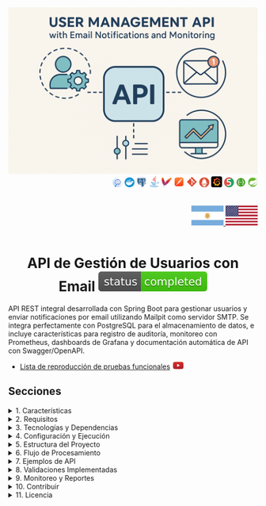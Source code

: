 <div align="center">
  <img src="../img/email-project.png" alt="Servicio de API de Email">
</div>

<div align="right">
    <img width="20" height="20" src="../icons/backend/java/png/log-four-j.png" />
    <img width="20" height="20" src="../icons/devops/png/docker.png" />
    <img width="20" height="20" src="../icons/database/png/postgres.png" />
    <img width="24" height="24" src="../icons/backend/java/png/java.png" />
    <img width="20" height="20" src="../icons/devops/png/maven.png" />
    <img width="22" height="22" src="../icons/devops/png/postman.png" />
    <img width="22" height="22" src="../icons/devops/png/git.png" />
    <img width="20" height="20" src="../icons/devops/png/prometheus.png" />
    <img width="22" height="22" src="../icons/devops/png/grafana.png" />   
    <img width="20" height="20" src="../icons/backend/java/png/junit.png" />
    <img width="20" height="20" src="../icons/devops/png/swagger.png" />
    <img width="20" height="20" src="../icons/backend/java/png/spring-boot.png" />
</div>

<br>

<br>

<div align="right">
  <a href="./README.es.md" target="_blank">
    <img src="../img/arg-flag.jpg" width="65" height="40" alt="Español" />
  </a>
  <a href="../../../../../README.md" target="_blank">
    <img src="../img/eeuu-flag.jpg" width="65" height="40" alt="English" />
  </a>
</div>

<br>

<div align="center">

# API de Gestión de Usuarios con Email ![(status-completed)](../icons/badges/status-completed.svg)

</div>


API REST integral desarrollada con Spring Boot para gestionar usuarios y enviar notificaciones por email utilizando Mailpit como servidor SMTP. Se integra perfectamente con PostgreSQL para el almacenamiento de datos, e incluye características para registro de auditoría, monitoreo con Prometheus, dashboards de Grafana y documentación automática de API con Swagger/OpenAPI.

* [Lista de reproducción de pruebas funcionales](https://www.youtube.com/playlist?list=PLCl11UFjHurDSHfBJ-uQp55RG-xhL162C) <a href="https://www.youtube.com/playlist?list=PLCl11UFjHurDSHfBJ-uQp55RG-xhL162C" target="_blank"> <img src="../icons/social-networks/yt.png" width="25" /></a>


## Secciones

<details>
<summary>1. Características</summary>

<br>

* Gestión de Usuarios: Operaciones CRUD completas para la gestión de usuarios
* Notificaciones por Email: Envío automático de emails para eventos de usuarios
* Registro de Auditoría: Seguimiento integral de todas las acciones del sistema
* Monitoreo: Métricas en tiempo real y verificaciones de salud
* Documentación de API: Interfaz Swagger interactiva para exploración de API
* Containerización: Despliegue fácil con Docker
* Integración de Base de Datos: Integración robusta con PostgreSQL
* Visualización de Métricas: Dashboards de Grafana para monitoreo del sistema

</details>


<details>
<summary>2. Requisitos</summary>

<br>

* Java 17 o superior
* Docker y Docker Compose
* Maven para construir el proyecto
* PostgreSQL (si se ejecuta sin Docker)
* Mailpit (si se ejecuta sin Docker)

</details>

<details>
<summary>3. Tecnologías y Dependencias</summary>

<br>

* Spring Boot: Framework principal para construir aplicaciones Java
* Spring Boot Starter Web: Para crear aplicaciones web RESTful
* Spring Boot Starter Mail: Para manejar emails
* Spring Boot Starter Data JPA: Para operaciones de base de datos
* Spring Boot Starter Actuator: Para monitoreo y métricas
* PostgreSQL: Base de datos para persistencia de datos
* Mailpit: Servidor SMTP para pruebas locales de email
* Docker & Docker Compose: Para containerización y orquestación
* Prometheus: Para recolección de métricas
* Grafana: Para visualización de métricas
* Swagger/OpenAPI: Para documentación de API
* Lombok: Para reducir código repetitivo
* JUnit: Para pruebas unitarias

</details>

<details>
<summary>4. Configuración y Ejecución</summary>

<br>

#### [Watch Functional test playlist](https://www.youtube.com/playlist?list=PLCl11UFjHurDSHfBJ-uQp55RG-xhL162C)

  <a href="https://www.youtube.com/playlist?list=PLCl11UFjHurDSHfBJ-uQp55RG-xhL162C">
    <img src="../img/email-project_yt.png" />
  </a> 

<br>

### Clonar Repositorio
```git
git clone https://github.com/andresWeitzel/email-api-service-MailPit
cd email-api-service-MailPit
```

### Configuración de Docker Compose para Desarrollo

* Antes de construir y ejecutar los contenedores, asegúrate de tener Docker ejecutándose (para Windows, usa [Docker Desktop](https://www.docker.com/products/docker-desktop/))
* Una vez instalado, asegúrate de que Docker esté ejecutándose
```git
docker --version
```
`Importante`: Verifica que ningún otro servicio (ej:postgres) esté ejecutándose como daemon en el sistema, de lo contrario ocurrirá un problema de conexión en el puerto.

* Una vez que Docker esté ejecutándose, puedes construir y desplegar los contenedores con docker compose (Este comando solo se necesita una vez para construir).
* Se creará el contenedor para Mailpit y Postgres. 
```git
docker-compose up --build
```

* Después de crear los contenedores con Docker Compose, cada vez que vamos a iniciar los contenedores usaremos el siguiente comando, de lo contrario lo ejecutaremos desde Docker Desktop. Inicia el entorno en modo desarrollo. Cada vez que quieras ejecutar la aplicación en desarrollo, no necesitarás compilar el jar. Simplemente ejecuta el siguiente comando:
```git
docker-compose up
```
* Otra opción es lanzar los contenedores desde Docker Desktop.
* Ejecuta la aplicación
```git
mvn spring-boot:run
```

</details>

<details>
<summary>5. Estructura del Proyecto</summary>

<br>

```
email-api-service-MailPit/
├── src/
│   ├── main/
│   │   ├── java/com/microservice/
│   │   │   ├── config/           # Clases de configuración
│   │   │   ├── controller/       # Controladores REST
│   │   │   ├── dto/             # Objetos de Transferencia de Datos
│   │   │   ├── exception/       # Manejadores de excepciones
│   │   │   ├── model/           # Modelos de entidades
│   │   │   ├── repository/      # Capa de acceso a datos
│   │   │   ├── service/         # Lógica de negocio
│   │   │   └── EmailApiMailpitApplication.java
│   │   └── resources/
│   │       ├── application.yml  # Configuración de la aplicación
│   │       └── static/          # Recursos estáticos
│   └── test/                    # Clases de prueba
├── docker-compose.yml           # Orquestación de Docker
├── Dockerfile                   # Contenedor de la aplicación
├── pom.xml                      # Dependencias de Maven
└── README.md                    # Documentación del proyecto
```

### Componentes Principales

* **Controllers**: Manejan solicitudes y respuestas HTTP
* **Services**: Implementan la lógica de negocio
* **Repositories**: Capa de acceso a datos
* **DTOs**: Objetos de transferencia de datos para comunicación de API
* **Models**: Entidades JPA para mapeo de base de datos
* **Config**: Clases de configuración de la aplicación
* **Exceptions**: Manejo personalizado de excepciones

</details>

<details>
<summary>6. Flujo de Procesamiento</summary>

<br>

1. **Gestión de Usuarios**: 
   * Operaciones de crear, leer, actualizar y eliminar usuarios
   * Notificaciones por email enviadas automáticamente para eventos de usuarios
   * Registro de auditoría para todas las acciones relacionadas con usuarios

2. **Procesamiento de Email**:
   * Integración del servicio de email con el servidor SMTP de Mailpit
   * Generación de emails basada en plantillas
   * Seguimiento del estado de entrega de emails

3. **Registro de Auditoría**:
   * Seguimiento integral de todas las acciones del sistema
   * Capacidades de filtrado por entidad, acción, nombre de usuario y detalles
   * Retención de datos históricos

4. **Monitoreo y Observabilidad**:
   * Verificaciones de salud en tiempo real a través de Spring Boot Actuator
   * Recolección de métricas con Prometheus
   * Visualización de dashboard con Grafana

</details>

<details>
<summary>7. Ejemplos de API</summary>

<br>

#### [Watch Functional test playlist](https://www.youtube.com/playlist?list=PLCl11UFjHurDSHfBJ-uQp55RG-xhL162C)

  <a href="https://www.youtube.com/playlist?list=PLCl11UFjHurDSHfBJ-uQp55RG-xhL162C">
    <img src="../img/email-project_yt.png" />
  </a> 

<br>

### Ejemplos de Gestión de Usuarios

#### Crear Usuario
```bash
curl -X POST http://localhost:8080/api/v1/users \
  -H "Content-Type: application/json" \
  -d '{
    "name": "Juan Pérez",
    "email": "juan.perez@ejemplo.com"
  }'
```

**Campos Requeridos:**
- `name`: String (obligatorio) - El nombre del usuario
- `email`: String (obligatorio) - Formato de email válido

**Ejemplos de Respuesta:**

**Respuesta Exitosa (200):**
```json
{
  "id": 1,
  "name": "Juan Pérez",
  "email": "juan.perez@ejemplo.com"
}
```

**Respuestas de Error:**

**Error de Validación (400):**
```json
{
  "errors": {
    "name": "El nombre es obligatorio"
  },
  "timestamp": "2025-07-14T17:21:59.3410006",
  "status": 400
}
```

**Formato de Email Inválido (400):**
```json
{
  "errors": {
    "email": "El email es inválido"
  },
  "timestamp": "2025-07-14T17:21:59.3410006",
  "status": 400
}
```

**Error de Email Duplicado (400):**
```json
{
  "errors": "El email ya está en uso: El email juan.perez@ejemplotest.com ya existe.",
  "timestamp": "2025-07-14T17:30:37.1875171",
  "status": 400
}
```

**📧 Email de Mailpit (después de la creación exitosa):**
```
From: noreply@email-api-service.com
To: juan.perez@ejemplo.com
Subject: Notificación de Registro de Cuenta

Hola Juan Pérez,

¡Gracias por registrarte con nosotros!
```

<br>

#### Obtener Todos los Usuarios
```bash
curl -X GET http://localhost:8080/api/v1/users
```

**Ejemplos de Respuesta:**

**Respuesta Exitosa (200):**
```json
{
  "content": [
    {
      "id": 1,
      "name": "Juan Pérez",
      "email": "juan.perez@ejemplo.com"
    },
    {
      "id": 2,
      "name": "María García",
      "email": "maria.garcia@ejemplo.com"
    }
  ],
  "pageable": {
    "sort": {
      "empty": false,
      "sorted": true,
      "unsorted": false
    },
    "offset": 0,
    "pageNumber": 0,
    "pageSize": 30,
    "paged": true,
    "unpaged": false
  },
  "totalElements": 2,
  "totalPages": 1,
  "last": true,
  "size": 30,
  "number": 0,
  "sort": {
    "empty": false,
    "sorted": true,
    "unsorted": false
  },
  "numberOfElements": 2,
  "first": true,
  "empty": false
}
```

<br>

#### Actualizar Usuario
```bash
curl -X PUT http://localhost:8080/api/v1/users/1 \
  -H "Content-Type: application/json" \
  -d '{
    "name": "Juan Pérez Actualizado",
    "email": "juan.actualizado@ejemplo.com"
  }'
```

**Ejemplos de Respuesta:**

**Respuesta Exitosa (200):**
```json
{
  "id": 1,
  "name": "Juan Pérez Actualizado",
  "email": "juan.actualizado@ejemplo.com"
}
```

**Respuestas de Error:**

**Usuario No Encontrado (404):**
```json
{
  "errors": "Usuario no encontrado con id: 999",
  "timestamp": "2025-07-14T17:45:12.9876543",
  "status": 404
}
```

**Error de Validación (400):**
```json
{
  "errors": {
    "email": "El email es inválido"
  },
  "timestamp": "2025-07-14T17:45:12.9876543",
  "status": 400
}
```

**📧 Email de Mailpit (después de la actualización exitosa):**
```
From: noreply@email-api-service.com
To: juan.actualizado@ejemplo.com
Subject: Notificación de Actualización de Cuenta

Hola Juan Pérez Actualizado,

Tu cuenta ha sido actualizada exitosamente.
```

<br>

#### Eliminar Usuario
```bash
curl -X DELETE http://localhost:8080/api/v1/users/1
```

**Ejemplos de Respuesta:**

**Respuesta Exitosa (200):**
```json
{
  "id": 1,
  "name": "Juan Pérez",
  "email": "juan.perez@ejemplo.com"
}
```

**Respuesta de Error:**

**Usuario No Encontrado (404):**
```json
{
  "errors": "Usuario no encontrado con id: 999",
  "timestamp": "2025-07-14T17:50:25.1234567",
  "status": 404
}
```

**📧 Email de Mailpit (después de la eliminación exitosa):**
```
From: noreply@email-api-service.com
To: juan.perez@ejemplo.com
Subject: Notificación de Eliminación de Cuenta

Hola Juan Pérez,

Tu cuenta ha sido eliminada exitosamente.
```

<br>

#### Obtener Usuario por ID
```bash
curl -X GET http://localhost:8080/api/v1/users/1
```

**Ejemplos de Respuesta:**

**Respuesta Exitosa (200):**
```json
{
  "id": 1,
  "name": "Juan Pérez",
  "email": "juan.perez@ejemplo.com",
  "createdAt": "2025-07-14T17:30:37.1875171",
  "updatedAt": "2025-07-14T17:30:37.1875171"
}
```

**Respuesta de Error:**

**Usuario No Encontrado (404):**
```json
{
  "errors": "Usuario no encontrado con id: 999",
  "timestamp": "2025-07-14T17:50:25.1234567",
  "status": 404
}
```

<br>

### Ejemplos de Registro de Auditoría

#### Crear Registro de Auditoría
```bash
curl -X POST http://localhost:8080/api/v1/audit-log \
  -H "Content-Type: application/json" \
  -d '{
    "entity": "Usuario",
    "action": "CREAR",
    "username": "usuario_admin",
    "details": "Creada nueva cuenta de usuario con email juan.perez@ejemplo.com"
  }'
```

**Campos del Registro de Auditoría:**
- `entity`: String - La entidad siendo auditada (ej: "Usuario")
- `action`: String - La acción realizada (ej: "CREAR", "ACTUALIZAR", "ELIMINAR")
- `username`: String - El nombre de usuario de la persona realizando la acción
- `details`: String - Descripción detallada de la acción
- `timestamp`: LocalDateTime (opcional) - Cuándo ocurrió la acción

**Ejemplos de Respuesta:**

**Respuesta Exitosa (200):**
```json
{
  "message": "Registro de auditoría creado exitosamente"
}
```

<br>

#### Actualizar Registro de Auditoría
```bash
curl -X PUT http://localhost:8080/api/v1/audit-log/1 \
  -H "Content-Type: application/json" \
  -d '{
    "entity": "Usuario",
    "action": "ACTUALIZAR",
    "username": "usuario_admin",
    "details": "Información de cuenta de usuario actualizada"
  }'
```

**Ejemplos de Respuesta:**

**Respuesta Exitosa (200):**
```json
{
  "id": 1,
  "entity": "Usuario",
  "action": "ACTUALIZAR",
  "username": "usuario_admin",
  "details": "Información de cuenta de usuario actualizada",
  "timestamp": "2025-07-14T17:55:42.6543210"
}
```

**Respuesta de Error:**

**Registro de Auditoría No Encontrado (404):**
```json
{
  "errors": "Registro de auditoría no encontrado con id: 999",
  "timestamp": "2025-07-14T17:55:42.6543210",
  "status": 404
}
```

<br>

#### Filtrar Registros de Auditoría
```bash
# Filtrar por entidad
curl -X GET "http://localhost:8080/api/v1/audit-log/entity?entity=Usuario"

# Filtrar por acción
curl -X GET "http://localhost:8080/api/v1/audit-log/action?action=CREAR"

# Filtrar por nombre de usuario
curl -X GET "http://localhost:8080/api/v1/audit-log/username?username=usuario_admin"

# Filtrar por detalles
curl -X GET "http://localhost:8080/api/v1/audit-log/details?details=Creada+nueva+cuenta"
```

**Ejemplos de Respuesta:**

**Respuesta Exitosa (200) - Resultados Filtrados:**
```json
{
  "content": [
    {
      "id": 1,
      "entity": "Usuario",
      "action": "CREAR",
      "username": "usuario_admin",
      "details": "Creada nueva cuenta de usuario con email juan.perez@ejemplo.com",
      "timestamp": "2025-07-14T17:30:37.1875171"
    },
    {
      "id": 3,
      "entity": "Usuario",
      "action": "CREAR",
      "username": "usuario_admin",
      "details": "Creada nueva cuenta de usuario con email maria.garcia@ejemplo.com",
      "timestamp": "2025-07-14T17:35:22.1234567"
    }
  ],
  "pageable": {
    "sort": {
      "empty": false,
      "sorted": true,
      "unsorted": false
    },
    "offset": 0,
    "pageNumber": 0,
    "pageSize": 30,
    "paged": true,
    "unpaged": false
  },
  "totalElements": 2,
  "totalPages": 1,
  "last": true,
  "size": 30,
  "number": 0,
  "sort": {
    "empty": false,
    "sorted": true,
    "unsorted": false
  },
  "numberOfElements": 2,
  "first": true,
  "empty": false
}
```

**Respuesta de Resultados Vacíos (200):**
```json
{
  "content": [],
  "pageable": {
    "sort": {
      "empty": false,
      "sorted": true,
      "unsorted": false
    },
    "offset": 0,
    "pageNumber": 0,
    "pageSize": 30,
    "paged": true,
    "unpaged": false
  },
  "totalElements": 0,
  "totalPages": 0,
  "last": true,
  "size": 30,
  "number": 0,
  "sort": {
    "empty": false,
    "sorted": true,
    "unsorted": false
  },
  "numberOfElements": 0,
  "first": true,
  "empty": true
}
```

<br>

### Códigos de Estado HTTP

**Códigos de Estado de Respuesta Comunes:**

- **200 OK**: Solicitud exitosa
- **201 Created**: Recurso creado exitosamente
- **400 Bad Request**: Error de validación o datos inválidos
- **404 Not Found**: Recurso no encontrado
- **409 Conflict**: Conflicto de recurso (ej: email duplicado)
- **500 Internal Server Error**: Error del servidor

<br>

### Guía de Pruebas Paso a Paso

**1. Iniciar la Aplicación:**
```bash
docker-compose up
```

**2. Crear un Usuario:**
```bash
curl -X POST http://localhost:8080/api/v1/users \
  -H "Content-Type: application/json" \
  -d '{
    "name": "Juan Pérez",
    "email": "juan.perez@ejemplo.com"
  }'
```

**3. Verificar Mailpit para Email:**
- Abre http://localhost:8025 en tu navegador
- Deberías ver un email de bienvenida enviado a juan.perez@ejemplo.com

**4. Obtener Todos los Usuarios:**
```bash
curl -X GET http://localhost:8080/api/v1/users
```

**5. Actualizar el Usuario:**
```bash
curl -X PUT http://localhost:8080/api/v1/users/1 \
  -H "Content-Type: application/json" \
  -d '{
    "name": "Juan Pérez Actualizado",
    "email": "juan.actualizado@ejemplo.com"
  }'
```

**6. Verificar Mailpit Nuevamente:**
- Actualiza http://localhost:8025
- Deberías ver un email de notificación de actualización

**7. Eliminar el Usuario:**
```bash
curl -X DELETE http://localhost:8080/api/v1/users/1
```

**8. Verificación Final de Mailpit:**
- Verifica http://localhost:8025 una vez más
- Deberías ver un email de confirmación de eliminación

<br>

### Escenarios de Error Comunes

**Prueba estos para testear el manejo de errores:**

**1. Crear Usuario con Nombre Faltante:**
```bash
curl -X POST http://localhost:8080/api/v1/users \
  -H "Content-Type: application/json" \
  -d '{
    "email": "juan.perez@ejemplo.com"
  }'
```
**Respuesta Esperada:**
```json
{
  "errors": {
    "name": "El nombre es obligatorio"
  },
  "timestamp": "2025-07-14T17:21:59.3410006",
  "status": 400
}
```

**2. Crear Usuario con Email Inválido:**
```bash
curl -X POST http://localhost:8080/api/v1/users \
  -H "Content-Type: application/json" \
  -d '{
    "name": "Juan Pérez",
    "email": "email-invalido"
  }'
```
**Respuesta Esperada:**
```json
{
  "errors": {
    "email": "El email es inválido"
  },
  "timestamp": "2025-07-14T17:21:59.3410006",
  "status": 400
}
```

**3. Crear Usuario con Email Duplicado:**
```bash
# Primero, crear un usuario
curl -X POST http://localhost:8080/api/v1/users \
  -H "Content-Type: application/json" \
  -d '{
    "name": "Juan Pérez",
    "email": "juan.perez@ejemplo.com"
  }'

# Luego intentar crear otro usuario con el mismo email
curl -X POST http://localhost:8080/api/v1/users \
  -H "Content-Type: application/json" \
  -d '{
    "name": "María García",
    "email": "juan.perez@ejemplo.com"
  }'
```
**Respuesta Esperada:**
```json
{
  "errors": "El email ya está en uso: El email juan.perez@ejemplo.com ya existe.",
  "timestamp": "2025-07-14T17:30:37.1875171",
  "status": 400
}
```

**📧 Email de Mailpit (NO se envía email para error de email duplicado):**
```
No se enviará email a Mailpit cuando hay un error de email duplicado.
La creación del usuario falla antes de que se llame al servicio de email.
```

**4. Obtener Usuario Inexistente:**
```bash
curl -X GET http://localhost:8080/api/v1/users/999
```
**Respuesta Esperada:**
```json
{
  "errors": "Usuario no encontrado con id: 999",
  "timestamp": "2025-07-14T17:50:25.1234567",
  "status": 404
}
```

**📧 Email de Mailpit (NO se envía email para error de no encontrado):**
```
No se enviará email a Mailpit cuando hay un error de "no encontrado".
La operación falla antes de que se llame al servicio de email.
```

### 📧 Resumen de Notificaciones por Email

**Los emails se envían a Mailpit SOLO para operaciones exitosas:**

✅ **CREAR Usuario** → Email de bienvenida enviado
✅ **ACTUALIZAR Usuario** → Email de notificación de actualización enviado  
✅ **ELIMINAR Usuario** → Email de confirmación de eliminación enviado
❌ **Errores de Validación** → No se envía email
❌ **Email Duplicado** → No se envía email
❌ **Usuario No Encontrado** → No se envía email

<br>

### Pruebas de Endpoints de Servicios Dockerizados

- **API de Registro de Auditoría**

  - `POST /api/v1/audit-log`  
  ➡️ [http://localhost:8080/api/v1/audit-log](http://localhost:8080/api/v1/audit-log)

  - `PUT /api/v1/audit-log/{id}`  
    ➡️ [http://localhost:8080/api/v1/audit-log/{id}](http://localhost:8080/api/v1/audit-log/1)
  
  - `DELETE /api/v1/audit-log/{id}`  
    ➡️ [http://localhost:8080/api/v1/audit-log/{id}](http://localhost:8080/api/v1/audit-log/1)
  
  - `GET /api/v1/audit-log`  
    ➡️ [http://localhost:8080/api/v1/audit-log](http://localhost:8080/api/v1/audit-log)
  
  - `GET /api/v1/audit-log/entity?entity={entityName}`  
    ➡️ [http://localhost:8080/api/v1/audit-log/entity?entity=Usuario](http://localhost:8080/api/v1/audit-log/entity?entity=Usuario)
  
  - `GET /api/v1/audit-log/action?action={actionType}`  
    ➡️ [http://localhost:8080/api/v1/audit-log/action?action=CREAR](http://localhost:8080/api/v1/audit-log/action?action=CREAR)
  
  - `GET /api/v1/audit-log/username?username={username}`  
    ➡️ [http://localhost:8080/api/v1/audit-log/username?username=admin](http://localhost:8080/api/v1/audit-log/username?username=admin)
  
  - `GET /api/v1/audit-log/details?details={details}`  
    ➡️ [http://localhost:8080/api/v1/audit-log/details?details=Creada+nueva+cuenta](http://localhost:8080/api/v1/audit-log/details?details=Creada+nueva+cuenta)

- **API de Usuarios**
  
  - `POST /api/v1/users`  
    ➡️ [http://localhost:8080/api/v1/users](http://localhost:8080/api/v1/users)
  
  - `PUT /api/v1/users/{id}`  
    ➡️ [http://localhost:8080/api/v1/users/{id}](http://localhost:8080/api/v1/users/1)
  
  - `DELETE /api/v1/users/{id}`  
    ➡️ [http://localhost:8080/api/v1/users/{id}](http://localhost:8080/api/v1/users/1)
  
  - `GET /api/v1/users/{id}`  
    ➡️ [http://localhost:8080/api/v1/users/{id}](http://localhost:8080/api/v1/users/1)
  
  - `GET /api/v1/users`  
    ➡️ [http://localhost:8080/api/v1/users](http://localhost:8080/api/v1/users)

- **Swagger UI:**
  - `GET /swagger-ui/index.html`  
    ➡️ [http://localhost:8080/swagger-ui/index.html](http://localhost:8080/swagger-ui/index.html)

  - `GET /v3/api-docs` – Documentación OpenAPI  
    ➡️ [http://localhost:8080/v3/api-docs](http://localhost:8080/v3/api-docs)

- **Endpoints de Actuator:**
  - `GET /actuator`  
    ➡️ [http://localhost:8080/actuator](http://localhost:8080/actuator)

  - `GET /actuator/health`  
    ➡️ [http://localhost:8080/actuator/health](http://localhost:8080/actuator/health)

  - `GET /actuator/metrics`  
    ➡️ [http://localhost:8080/actuator/metrics](http://localhost:8080/actuator/metrics)

  - `GET /actuator/prometheus`  
    ➡️ [http://localhost:8080/actuator/prometheus](http://localhost:8080/actuator/prometheus)

  - `GET /actuator/env`  
    ➡️ [http://localhost:8080/actuator/env](http://localhost:8080/actuator/env)

- **MailPit:**
  - `Interfaz Web`  
    ➡️ [http://localhost:8025](http://localhost:8025)
  
  - `Servidor SMTP` 
    ➡️ `smtp://localhost:1025`

- **Prometheus:**
  - `Interfaz Web`
    ➡️ [http://localhost:9090](http://localhost:9090)

- **Grafana:**
  - `Interfaz Web` 
    ➡️ [http://localhost:3000](http://localhost:3000)  
    🧾 Credenciales por defecto:
    - Usuario: `admin`
    - Contraseña: `admin`

- **PostgreSQL:**
  - `URL JDBC`  
    ➡️ `jdbc:postgresql://localhost:5432/mydatabase`  
    *  Usuario: `user`  
    *  Contraseña: `password`

### Ejemplos de Emails de Mailpit

**Cuando accedas a Mailpit en http://localhost:8025, verás emails como estos:**

#### Email de Creación de Usuario
```
From: noreply@email-api-service.com
To: juan.perez@ejemplo.com
Subject: ¡Bienvenido a Nuestro Servicio!

Estimado Juan Pérez,

¡Bienvenido a nuestro servicio! Tu cuenta ha sido creada exitosamente.

Detalles de la Cuenta:
- Nombre: Juan Pérez
- Email: juan.perez@ejemplo.com
- ID de Cuenta: 1

¡Gracias por unirte a nosotros!

Saludos cordiales,
El Equipo del Servicio de API de Email
```

#### Email de Actualización de Usuario
```
From: noreply@email-api-service.com
To: juan.actualizado@ejemplo.com
Subject: Tu Cuenta Ha Sido Actualizada

Estimado Juan Pérez Actualizado,

La información de tu cuenta ha sido actualizada exitosamente.

Detalles Actualizados:
- Nombre: Juan Pérez Actualizado
- Email: juan.actualizado@ejemplo.com
- ID de Cuenta: 1

Si no solicitaste este cambio, por favor contacta soporte inmediatamente.

Saludos cordiales,
El Equipo del Servicio de API de Email
```

#### Email de Eliminación de Usuario
```
From: noreply@email-api-service.com
To: juan.perez@ejemplo.com
Subject: Confirmación de Eliminación de Cuenta

Estimado Juan Pérez,

Tu cuenta ha sido eliminada exitosamente de nuestro sistema.

Detalles de la Cuenta:
- Nombre: Juan Pérez
- Email: juan.perez@ejemplo.com
- ID de Cuenta: 1

Todos tus datos han sido removidos permanentemente.

Saludos cordiales,
El Equipo del Servicio de API de Email
```

**Características de Mailpit:**
- **Vista Previa de Email**: Ver versiones HTML y texto de emails
- **Detalles de Email**: Ver headers, adjuntos y metadatos
- **Búsqueda**: Filtrar emails por remitente, destinatario o contenido
- **Exportar**: Descargar emails para propósitos de prueba
- **Tiempo Real**: Los emails aparecen instantáneamente cuando son enviados por la API

</details>

<details>
<summary>8. Validaciones Implementadas</summary>

<br>

* **Validación de Datos de Usuario**:
  * Validación de formato de email
  * Verificación de unicidad de nombre de usuario
  * Validación de campos requeridos
  * Restricciones de integridad de datos

* **Validación de Email**:
  * Conectividad del servidor SMTP
  * Verificación de formato de email
  * Seguimiento del estado de entrega

* **Validación de Base de Datos**:
  * Verificaciones de salud de conexión
  * Rollback de transacciones en errores
  * Validación de consistencia de datos

* **Validación de API**:
  * Validación de payload de solicitud
  * Manejo de códigos de estado HTTP
  * Formateo de respuestas de error

</details>

<details>
<summary>9. Monitoreo y Reportes</summary>

<br>

El sistema proporciona capacidades integrales de monitoreo y reportes:

* **Verificaciones de Salud**: Monitoreo de salud de la aplicación a través de Spring Boot Actuator
* **Recolección de Métricas**: Métricas de Prometheus para monitoreo de rendimiento
* **Visualización de Dashboard**: Dashboards de Grafana para monitoreo del sistema
* **Reportes de Auditoría**: Rastro de auditoría integral para cumplimiento
* **Reportes de Entrega de Email**: Estado de envío de email y seguimiento de entrega

</details>


<details>
<summary>10. Contribuir</summary>

<br>

1. Haz fork del proyecto
2. Crea tu rama de características (`git checkout -b feature/CaracteristicaIncreible`)
3. Haz commit de tus cambios (`git commit -m 'Agregar alguna Característica Increíble'`)
4. Haz push a la rama (`git push origin feature/CaracteristicaIncreible`)
5. Abre un Pull Request

</details>

<details>
<summary>11. Licencia</summary>

<br>

Este proyecto está bajo la Licencia MIT - ver el archivo LICENSE para más detalles.

</details>




















